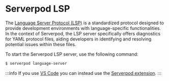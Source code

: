 # Serverpod LSP

The [Language Server Protocol (LSP)](https://microsoft.github.io/language-server-protocol/) is a standardized protocol designed to provide development environments with language-specific functionalities. In the context of Serverpod, the LSP server specifically offers diagnostics for YAML protocol files, aiding developers in identifying and resolving potential issues within these files.

To start the Serverpod LSP server, use the following command:

```bash
$ serverpod language-server
```

:::info
If you use [VS Code](https://code.visualstudio.com/) you can instead use the [Serverpod extension](https://marketplace.visualstudio.com/items?itemName=serverpod.serverpod).
:::

